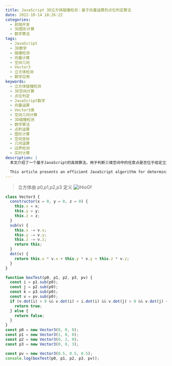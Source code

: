 ```yaml
---
title: JavaScript 3D立方体碰撞检测：基于向量运算的点位判定算法
date: 2022-10-14 18:26:22
categories:
  - 前端开发
  - 3D图形计算
  - 数学算法
tags:
  - JavaScript
  - 3D数学
  - 碰撞检测
  - 向量计算
  - 空间几何
  - Vector3
  - 立方体检测
  - 数学应用
keywords:
  - 立方体碰撞检测
  - 3D空间计算
  - 点位判定
  - JavaScript数学
  - 向量运算
  - Vector3类
  - 空间几何计算
  - 3D碰撞检测
  - 数学算法
  - 点积运算
  - 图形计算
  - 空间坐标
  - 几何运算
  - 边界检测
  - 实时计算
description: |
  本文介绍了一个基于JavaScript的高效算法，用于判断三维空间中的任意点是否位于给定立方体内部。算法通过Vector3类实现向量运算，利用点积计算来确定点的位置。文章详细展示了完整的代码实现，包括Vector3类的定义及其核心方法（sub和dot），以及主要的boxTest函数实现。该算法的特点是使用四个顶点（p0、p1、p2、p3）来定义立方体，通过计算目标点相对于立方体各边向量的投影来判断点是否在立方体内。实现中采用了高效的向量代数方法，避免了复杂的三角函数计算，确保了计算性能。文章还提供了具体的使用示例，展示了如何创建立方体顶点和测试点，并进行位置判断。

  This article presents an efficient JavaScript algorithm for determining whether a point lies within an arbitrary cuboid in 3D space. The algorithm implements vector operations through a Vector3 class, utilizing dot product calculations to determine point position. The article provides a complete code implementation, including the Vector3 class definition with its core methods (sub and dot), and the main boxTest function. The algorithm uniquely defines the cuboid using four vertices (p0, p1, p2, p3) and determines point inclusion by calculating projections of the target point relative to the cuboid's edge vectors. The implementation employs efficient vector algebra methods, avoiding complex trigonometric calculations to ensure computational performance. The article includes practical usage examples, demonstrating how to create cuboid vertices and test points, and perform position testing. This approach is particularly valuable in 3D graphics applications, game development, and computational geometry where efficient collision detection is essential.
---
```


> 立方体由 p0,p1,p2,p3 定义
> ![iHioGf](https://cdn.jsdelivr.net/gh/houxiaozhao/imageLibrary@master/uPic/2022/10/14/iHioGf.png)

```javascript
class Vector3 {
  constructor(x = 0, y = 0, z = 0) {
    this.x = x;
    this.y = y;
    this.z = z;
  }
  sub(v) {
    this.x -= v.x;
    this.y -= v.y;
    this.z -= v.z;
    return this;
  }
  dot(v) {
    return this.x * v.x + this.y * v.y + this.z * v.z;
  }
}

function boxTest(p0, p1, p2, p3, pv) {
  const i = p1.sub(p0);
  const j = p2.sub(p0);
  const k = p3.sub(p0);
  const v = pv.sub(p0);
  if (v.dot(i) > 0 && v.dot(i) < i.dot(i) && v.dot(j) > 0 && v.dot(j) < j.dot(j) && v.dot(k) > 0 && v.dot(k) < k.dot(k)) {
    return true;
  } else {
    return false;
  }
}
const p0 = new Vector3(0, 0, 0);
const p1 = new Vector3(1, 0, 0);
const p2 = new Vector3(0, 2, 0);
const p3 = new Vector3(0, 0, 3);

const pv = new Vector3(0.5, 0.5, 0.5);
console.log(boxTest(p0, p1, p2, p3, pv));
```
